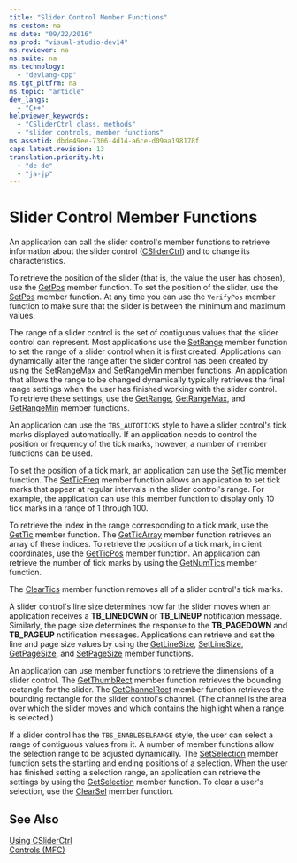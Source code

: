 ```yaml
---
title: "Slider Control Member Functions"
ms.custom: na
ms.date: "09/22/2016"
ms.prod: "visual-studio-dev14"
ms.reviewer: na
ms.suite: na
ms.technology: 
  - "devlang-cpp"
ms.tgt_pltfrm: na
ms.topic: "article"
dev_langs: 
  - "C++"
helpviewer_keywords: 
  - "CSliderCtrl class, methods"
  - "slider controls, member functions"
ms.assetid: dbde49ee-7306-4d14-a6ce-d09aa198178f
caps.latest.revision: 13
translation.priority.ht: 
  - "de-de"
  - "ja-jp"
---
```

# Slider Control Member Functions
An application can call the slider control's member functions to retrieve information about the slider control ([CSliderCtrl](../VS_csharp/csliderctrl-class.md)) and to change its characteristics.  
  
 To retrieve the position of the slider (that is, the value the user has chosen), use the [GetPos](../Topic/CSliderCtrl::GetPos.md) member function. To set the position of the slider, use the [SetPos](../Topic/CSliderCtrl::SetPos.md) member function. At any time you can use the `VerifyPos` member function to make sure that the slider is between the minimum and maximum values.  
  
 The range of a slider control is the set of contiguous values that the slider control can represent. Most applications use the [SetRange](../Topic/CSliderCtrl::SetRange.md) member function to set the range of a slider control when it is first created. Applications can dynamically alter the range after the slider control has been created by using the [SetRangeMax](../Topic/CSliderCtrl::SetRangeMax.md) and [SetRangeMin](../Topic/CSliderCtrl::SetRangeMin.md) member functions. An application that allows the range to be changed dynamically typically retrieves the final range settings when the user has finished working with the slider control. To retrieve these settings, use the [GetRange](../Topic/CSliderCtrl::GetRange.md), [GetRangeMax](../Topic/CSliderCtrl::GetRangeMax.md), and [GetRangeMin](../Topic/CSliderCtrl::GetRangeMin.md) member functions.  
  
 An application can use the `TBS_AUTOTICKS` style to have a slider control's tick marks displayed automatically. If an application needs to control the position or frequency of the tick marks, however, a number of member functions can be used.  
  
 To set the position of a tick mark, an application can use the [SetTic](../Topic/CSliderCtrl::SetTic.md) member function. The [SetTicFreq](../Topic/CSliderCtrl::SetTicFreq.md) member function allows an application to set tick marks that appear at regular intervals in the slider control's range. For example, the application can use this member function to display only 10 tick marks in a range of 1 through 100.  
  
 To retrieve the index in the range corresponding to a tick mark, use the [GetTic](../Topic/CSliderCtrl::GetTic.md) member function. The [GetTicArray](../Topic/CSliderCtrl::GetTicArray.md) member function retrieves an array of these indices. To retrieve the position of a tick mark, in client coordinates, use the [GetTicPos](../Topic/CSliderCtrl::GetTicPos.md) member function. An application can retrieve the number of tick marks by using the [GetNumTics](../Topic/CSliderCtrl::GetNumTics.md) member function.  
  
 The [ClearTics](../Topic/CSliderCtrl::ClearTics.md) member function removes all of a slider control's tick marks.  
  
 A slider control's line size determines how far the slider moves when an application receives a **TB_LINEDOWN** or **TB_LINEUP** notification message. Similarly, the page size determines the response to the **TB_PAGEDOWN** and **TB_PAGEUP** notification messages. Applications can retrieve and set the line and page size values by using the [GetLineSize](../Topic/CSliderCtrl::GetLineSize.md), [SetLineSize](../Topic/CSliderCtrl::SetLineSize.md), [GetPageSize](../Topic/CSliderCtrl::GetPageSize.md), and [SetPageSize](../Topic/CSliderCtrl::SetPageSize.md) member functions.  
  
 An application can use member functions to retrieve the dimensions of a slider control. The [GetThumbRect](../Topic/CSliderCtrl::GetThumbRect.md) member function retrieves the bounding rectangle for the slider. The [GetChannelRect](../Topic/CSliderCtrl::GetChannelRect.md) member function retrieves the bounding rectangle for the slider control's channel. (The channel is the area over which the slider moves and which contains the highlight when a range is selected.)  
  
 If a slider control has the `TBS_ENABLESELRANGE` style, the user can select a range of contiguous values from it. A number of member functions allow the selection range to be adjusted dynamically. The [SetSelection](../Topic/CSliderCtrl::SetSelection.md) member function sets the starting and ending positions of a selection. When the user has finished setting a selection range, an application can retrieve the settings by using the [GetSelection](../Topic/CSliderCtrl::GetSelection.md) member function. To clear a user's selection, use the [ClearSel](../Topic/CSliderCtrl::ClearSel.md) member function.  
  
## See Also  
 [Using CSliderCtrl](../VS_csharp/using-csliderctrl.md)   
 [Controls (MFC)](../VS_csharp/controls--mfc-.md)